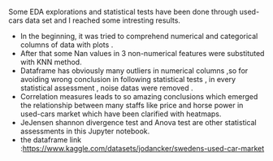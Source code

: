 Some EDA explorations and statistical tests have been done through used-cars data set and I reached some intresting results. 

- In the beginning, it was tried to comprehend numerical and categorical columns of data with plots .
- After that some Nan values in 3 non-numerical features were substituted with KNN method.
- Dataframe has obviously many outliers in numerical columns ,so for avoiding wrong conclusion in following statistical tests , in every statistical assessment , noise datas were removed .
- Correlation measures leads to so amazing conclusions which emerged the relationship between many staffs like price and horse power in used-cars market which have been clarified with heatmaps. 
- JeJensen shannon divergence test and Anova test are other statistical assessments in this Jupyter notebook. 
- the dataframe link :https://www.kaggle.com/datasets/jodancker/swedens-used-car-market
